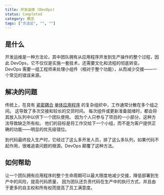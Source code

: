 ```yaml
---
title: 开发运维 (DevOps)
status: Completed
category: 概念
tags: ["方法论", "", ""]
---
```


## 是什么

开发运维是一种方法论，其中团队拥有从应用程序开发到生产操作的整个过程，因此 DevOps，它不仅仅是实施一套技术，还需要文化和流程的彻底转变。
DevOps 需要一组工程师来处理小组件（相对于整个功能），从而减少交接——一个常见的错误来源。

## 解决的问题

传统上，在具有 [紧密耦合](/tightly-coupled-architectures/) [单体应用程序](/zh-cn/monolithic_apps/) 的复杂组织中，工作通常分散在多个组之间。
这导致了多次交接和较长的交货时间。 每次组件或更新准备就绪时，都会将其放入队列中以供下一个团队使用。
因为个人只参与了项目的一小部分，这种方法导致缺乏所有权。 他们的目标是将工作交给下一个小组，而不是为客户提供正确的功能——明显的优先级错位。

到代码最终投入生产时，它经过了这么多开发人员，排了这么多队列，如果代码不起作用，很难追查问题的根源。DevOps 颠覆了这种方法。

## 如何帮助

让一个团队拥有应用程序的整个生命周期可以最大限度地减少交接，降低部署到生产中的风险，提高代码质量，
因为团队还负责代码在生产中的执行方式，并且由于更多的自主权和所有权而提高了员工满意度。

